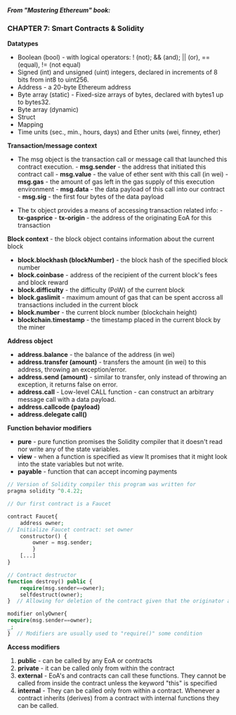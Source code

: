 ***From "Mastering Ethereum" book:***
### CHAPTER 7: Smart Contracts & Solidity

**Datatypes**
- Boolean (bool) - with logical operators: ! (not); && (and); || (or), == (equal), != (not equal)
- Signed (int) and unsigned (uint) integers, declared in increments of 8 bits from int8 to uint256.
- Address - a 20-byte Ethereum address
- Byte array (static) - Fixed-size arrays of bytes, declared with bytes1 up to bytes32.
- Byte array (dynamic)
- Struct
- Mapping
- Time units (sec., min., hours, days) and Ether units (wei, finney, ether)
 
**Transaction/message context**
- The msg object is the transaction call or message call that launched this contract execution.
		- **msg.sender** - the address that initiated this contract call
		- **msg.value** - the value of ether sent with this call (in wei)
		- **msg.gas** - the amount of gas left in the gas supply of this execution environment
		- **msg.data** - the data payload of this call into our contract
		- **msg.sig** - the first four bytes of the data payload
 
- The tx object provides a means of accessing transaction related info:
		- **tx-gasprice**
		- **tx-origin** - the address of the originating EoA for this transaction
 
**Block context** - the block object contains information about the current block
- **block.blockhash (blockNumber)** - the block hash of the specified block number
- **block.coinbase** - address of the recipient of the current block's fees and block reward
- **block.difficulty** - the difficulty (PoW) of the current block
- **block.gaslimit** - maximum amount of gas that can be spent accross all transactions included in the current block
- **block.number** - the current block number (blockchain height)
- **blockchain.timestamp** - the timestamp placed in the current block by the miner
 
**Address object**
- **address.balance** - the balance of the address (in wei)
- **address.transfer (amount)** - transfers the amount (in wei) to this address, throwing an exception/error.
- **address.send (amount)** - similar to transfer, only instead of throwing an exception, it returns false on error.
- **address.call** - Low-level CALL function - can construct an arbitrary message call with a data payload.
- **address.callcode (payload)**
- **address.delegate call()**
 
**Function behavior modifiers**
- **pure** - pure function promises the Solidity compiler that it doesn't read nor write any of the state variables.
- **view** - when a function is specified as view It promises that it might look into the state variables but not write.
- **payable** - function that can accept incoming payments

```php
// Version of Solidity compiler this program was written for
pragma solidity ^0.4.22;

// Our first contract is a Faucet

contract Faucet{
	address owner;
// Initialize Faucet contract: set owner
	constructor() {
		owner = msg.sender;
		}
	[...]
}
```

```php
// Contract destructor
function destroy() public {
	require(msg.sender==owner);
	selfdestruct(owner);
}  // Allowing for deletion of the contract given that the originator address is the owner
```

```php
modifier onlyOwner{
require(msg.sender==owner);
_;
}  // Modifiers are usually used to "require()" some condition
```
**Access modifiers**
1. **public** - can be called by any EoA or contracts
2. **private** - it can be called only from within the contract
3. **external** - EoA's and contracts can call these functions. They cannot be called from inside the contract unless the keyword "this" is specified
4. **internal** - They can be called only from within a contract. Whenever a contract inherits (derives) from a contract with internal functions they can be called.
